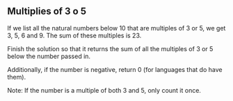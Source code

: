 ## Multiplies of 3 o 5

If we list all the natural numbers below 10 that are multiples of 3 or 5, we get 3, 5, 6 and 9.
The sum of these multiples is 23.

Finish the solution so that it returns the sum of all the multiples of 3 or 5 below the number passed in.

Additionally, if the number is negative, return 0 (for languages that do have them).

Note: If the number is a multiple of both 3 and 5, only count it once. 
